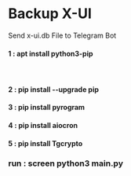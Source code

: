 # Backup X-UI
 Send x-ui.db File to Telegram Bot <br>
 
 

<h4>1 : apt install python3-pip<h4> <br>

<h4>2 : pip install --upgrade pip<h4>

<h4>3 : pip install pyrogram<h4>
<h4>4 : pip install aiocron<h4>
<h4>5 : pip install Tgcrypto<h4>

 
<h3>run : screen python3 main.py</h3>
